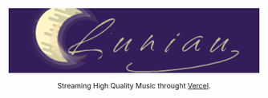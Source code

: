 <div align="center"><img height="130" width="500" src="logo.png" />
<p>Streaming High Quality Music throught <a href="https://vercel.com">Vercel</a>.</p></div>
